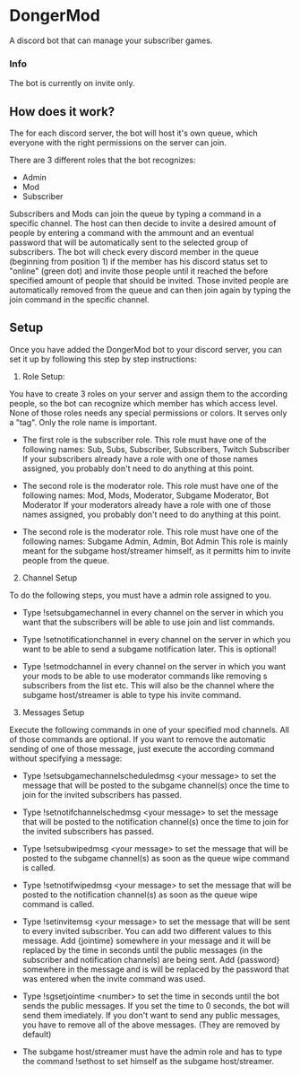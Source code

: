 # DongerMod

A discord bot that can manage your subscriber games.

### Info

The bot is currently on invite only.

## How does it work?

The for each discord server, the bot will host it's own queue, which everyone with the right permissions on the server can join.

There are 3 different roles that the bot recognizes:
- Admin
- Mod
- Subscriber

Subscribers and Mods can join the queue by typing a command in a specific channel. The host can then decide to invite a desired amount of people by entering a command with the ammount and an eventual password that will be automatically sent to the selected group of subscribers. The bot will check every discord member in the queue (beginning from position 1) if the member has his discord status set to "online" (green dot) and invite those people until it reached the before specified amount of people that should be invited. Those invited people are automatically removed from the queue and can then join again by typing the join command in the specific channel.


## Setup
Once you have added the DongerMod bot to your discord server, you can set it up by following this step by step instructions:


1. Role Setup:
  
  You have to create 3 roles on your server and assign them to the according people, so the bot can recognize which member has which       access level. None of those roles needs any special permissions or colors. It serves only a "tag". Only the role name is important.
  
  - The first role is the subscriber role. This role must have one of the following names: Sub, Subs, Subscriber, Subscribers, Twitch         Subscriber
    If your subscribers already have a role with one of those names assigned, you probably don't need to do anything at this point.
  
  - The second role is the moderator role. This role must have one of the following names: Mod, Mods, Moderator, Subgame Moderator, Bot       Moderator
    If your moderators already have a role with one of those names assigned, you probably don't need to do anything at this point.
 
 - The second role is the moderator role. This role must have one of the following names: Subgame Admin, Admin, Bot Admin
    This role is mainly meant for the subgame host/streamer himself, as it permitts him to invite people from the queue.
    
    
2. Channel Setup

  To do the following steps, you must have a admin role assigned to you.
 
 - Type !setsubgamechannel in every channel on the server in which you want that the subscribers will be able to use join and list             commands.
  
  - Type !setnotificationchannel in every channel on the server in which you want to be able to send a subgame notification later. This     is optional!
  
  - Type !setmodchannel in every channel on the server in which you want your mods to be able to use moderator commands like removing s     subscribers from the list etc. This will also be the channel where the subgame host/streamer is able to type his invite command.


3. Messages Setup
 
  Execute the following commands in one of your specified mod channels. All of those commands are optional. If you want to remove the     automatic sending of one of those message, just execute the according command without specifying a message: 
  
  - Type !setsubgamechannelscheduledmsg \<your message\> to set the message that will be posted to the subgame channel(s) once the time     to join for the invited subscribers has passed.

  - Type !setnotifchannelschedmsg \<your message\> to set the message that will be posted to the notification channel(s) once the time       to join for the invited subscribers has passed.

  - Type !setsubwipedmsg \<your message\> to set the message that will be posted to the subgame channel(s) as soon as the queue wipe         command is called.
  
  - Type !setnotifwipedmsg \<your message\> to set the message that will be posted to the notification channel(s) as soon as the queue       wipe command is called.
  
  - Type !setinvitemsg \<your message\> to set the message that will be sent to every invited subscriber. You can add two different         values to this message. Add {jointime} somewhere in your message and it will be replaced by the time in seconds until the public         messages (in the subscriber and notification channels) are being sent. Add {password} somewhere in the message and is will be           replaced by the password that was entered when the invite command was used.
  
  - Type !sgsetjointime \<number\> to set the time in seconds until the bot sends the public messages. If you set the time to 0 seconds,     the bot will send them imediately. If you don't want to send any public messages, you have to remove all of the above messages.         (They are removed by default)
  
  - The subgame host/streamer must have the admin role and has to type the command !sethost to set himself as the subgame host/streamer.
